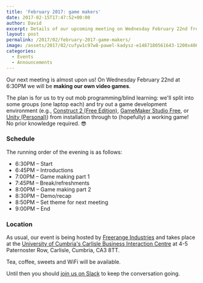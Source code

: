 ```yaml
---
title: 'February 2017: game makers'
date: 2017-02-15T17:47:52+00:00
author: David
excerpt: Details of our upcoming meeting on Wednesday February 22nd from 6:30PM to 9PM at the C-BIC centre in Carlisle where we will be trying our hand at game development!
layout: post
permalink: /2017/02/february-2017-game-makers/
image: /assets/2017/02/cufyw1c97w8-pawel-kadysz-e1487180561643-1200x406.jpg
categories:
  - Events
  - Announcements
---
```

Our next meeting is almost upon us! On Wednesday February 22nd at 6:30PM we will be **making our own video games**.

The plan is for us to try out mob programming/blind learning: we'll split into some groups (one laptop each) and try out a game development environment (e.g., <a href="https://www.scirra.com/construct2" target="_blank" rel="noopener noreferrer">Construct 2 (Free Edition)</a>, <a href="http://www.yoyogames.com/gamemaker" target="_blank" rel="noopener noreferrer">GameMaker Studio Free</a>, or <a href="https://unity3d.com" target="_blank" rel="noopener noreferrer">Unity (Personal)</a>) from installation through to (hopefully) a working game! No prior knowledge required. 😎

<!--more-->

### Schedule

The running order of the evening is as follows:

  * 6:30PM – Start
  * 6:45PM – Introductions
  * 7:00PM – Game making part 1
  * 7:45PM – Break/refreshments
  * 8:00PM – Game making part 2
  * 8:30PM – Demo/recap
  * 8:50PM – Set theme for next meeting
  * 9:00PM – End

### Location

As usual, our event is being hosted by [Freerange Industries](http://freerange.in) and takes place at the [University of Cumbria's Carlisle Business Interaction Centre](http://www.cumbria.ac.uk/AboutUs/Enterprise/CarlisleBusinessInteractionCentre/Home.aspx) at 4-5 Paternoster Row, Carlisle, Cumbria, CA3 8TT.



Tea, coffee, sweets and WiFi will be available.

Until then you should [join us on Slack](https://join.slack.com/t/codecumbria/shared_invite/enQtNjM4MTQ3MzI1OTc1LWY1ODc2MGY3ZjQwOTY0OTViM2Y5NjE4MWIyMmVhNTI3MjQzYWYxZjBmNGQ5ZTQ2NTdjODViM2M5NGI4OWJmNzA) to keep the conversation going.